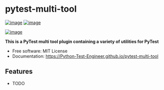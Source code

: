 # pytest-multi-tool


[![image](https://img.shields.io/pypi/v/pytest-multi-tool.svg)](https://pypi.python.org/pypi/pytest-multi-tool)
[![image](https://img.shields.io/conda/vn/conda-forge/pytest-multi-tool.svg)](https://anaconda.org/conda-forge/pytest-multi-tool)

[![image](https://pyup.io/repos/github/Python-Test-Engineer/pytest-multi-tool/shield.svg)](https://pyup.io/repos/github/Python-Test-Engineer/pytest-multi-tool)


**This is a PyTest multi tool plugin containing a variety of utilities for PyTest**


-   Free software: MIT License
-   Documentation: https://Python-Test-Engineer.github.io/pytest-multi-tool
    

## Features

-   TODO
